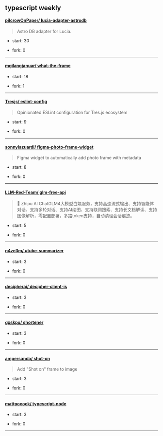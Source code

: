## typescript weekly

#### [pilcrowOnPaper/ lucia-adapter-astrodb](https://github.com/pilcrowOnPaper/lucia-adapter-astrodb)
>  Astro DB adapter for Lucia.
+ start: 30
+ fork: 0
---
#### [mgilangjanuar/ what-the-frame](https://github.com/mgilangjanuar/what-the-frame)
>  
+ start: 18
+ fork: 1
---
#### [Tresjs/ eslint-config](https://github.com/Tresjs/eslint-config)
>  Opinionated ESLint configuration for Tres.js ecosystem
+ start: 9
+ fork: 0
---
#### [sonnylazuardi/ figma-photo-frame-widget](https://github.com/sonnylazuardi/figma-photo-frame-widget)
>  Figma widget to automatically add photo frame with metadata
+ start: 8
+ fork: 0
---
#### [LLM-Red-Team/ glm-free-api](https://github.com/LLM-Red-Team/glm-free-api)
>  🚀 Zhipu AI ChatGLM4大模型白嫖服务，支持高速流式输出、支持智能体对话、支持多轮对话、支持AI绘图、支持联网搜索、支持长文档解读、支持图像解析，零配置部署，多路token支持，自动清理会话痕迹。
+ start: 5
+ fork: 0
---
#### [n4ze3m/ utube-summarizer](https://github.com/n4ze3m/utube-summarizer)
>  
+ start: 3
+ fork: 0
---
#### [decipherai/ decipher-client-js](https://github.com/decipherai/decipher-client-js)
>  
+ start: 3
+ fork: 0
---
#### [gxskpo/ shortener](https://github.com/gxskpo/shortener)
>  
+ start: 3
+ fork: 0
---
#### [ampersanda/ shot-on](https://github.com/ampersanda/shot-on)
>  Add "Shot on" frame to image
+ start: 3
+ fork: 0
---
#### [mattpocock/ typescript-node](https://github.com/mattpocock/typescript-node)
>  
+ start: 3
+ fork: 0
---
